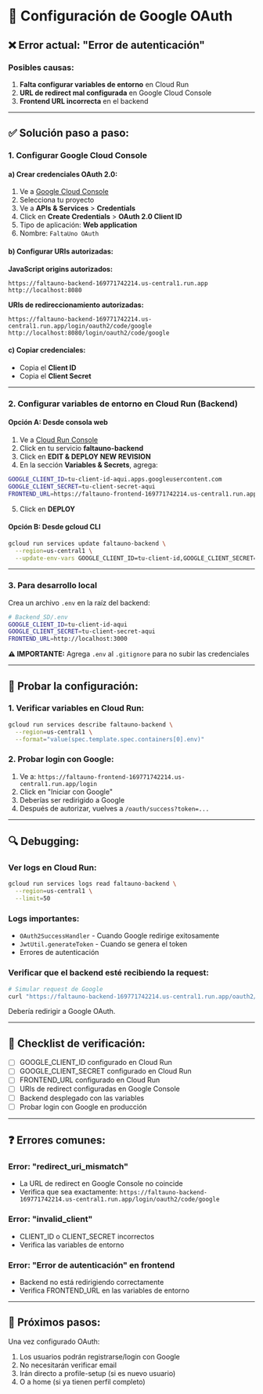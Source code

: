 # 🔐 Configuración de Google OAuth

## ❌ **Error actual: "Error de autenticación"**

### **Posibles causas:**

1. **Falta configurar variables de entorno** en Cloud Run
2. **URL de redirect mal configurada** en Google Cloud Console
3. **Frontend URL incorrecta** en el backend

---

## ✅ **Solución paso a paso:**

### **1. Configurar Google Cloud Console**

#### **a) Crear credenciales OAuth 2.0:**
1. Ve a [Google Cloud Console](https://console.cloud.google.com/)
2. Selecciona tu proyecto
3. Ve a **APIs & Services** > **Credentials**
4. Click en **Create Credentials** > **OAuth 2.0 Client ID**
5. Tipo de aplicación: **Web application**
6. Nombre: `FaltaUno OAuth`

#### **b) Configurar URIs autorizadas:**

**JavaScript origins autorizados:**
```
https://faltauno-backend-169771742214.us-central1.run.app
http://localhost:8080
```

**URIs de redireccionamiento autorizadas:**
```
https://faltauno-backend-169771742214.us-central1.run.app/login/oauth2/code/google
http://localhost:8080/login/oauth2/code/google
```

#### **c) Copiar credenciales:**
- Copia el **Client ID**
- Copia el **Client Secret**

---

### **2. Configurar variables de entorno en Cloud Run (Backend)**

#### **Opción A: Desde consola web**
1. Ve a [Cloud Run Console](https://console.cloud.google.com/run)
2. Click en tu servicio **faltauno-backend**
3. Click en **EDIT & DEPLOY NEW REVISION**
4. En la sección **Variables & Secrets**, agrega:

```bash
GOOGLE_CLIENT_ID=tu-client-id-aqui.apps.googleusercontent.com
GOOGLE_CLIENT_SECRET=tu-client-secret-aqui
FRONTEND_URL=https://faltauno-frontend-169771742214.us-central1.run.app
```

5. Click en **DEPLOY**

#### **Opción B: Desde gcloud CLI**
```bash
gcloud run services update faltauno-backend \
  --region=us-central1 \
  --update-env-vars GOOGLE_CLIENT_ID=tu-client-id,GOOGLE_CLIENT_SECRET=tu-secret,FRONTEND_URL=https://faltauno-frontend-169771742214.us-central1.run.app
```

---

### **3. Para desarrollo local**

Crea un archivo `.env` en la raíz del backend:

```bash
# Backend_SD/.env
GOOGLE_CLIENT_ID=tu-client-id-aqui
GOOGLE_CLIENT_SECRET=tu-client-secret-aqui
FRONTEND_URL=http://localhost:3000
```

**⚠️ IMPORTANTE:** Agrega `.env` al `.gitignore` para no subir las credenciales

---

## 🧪 **Probar la configuración:**

### **1. Verificar variables en Cloud Run:**
```bash
gcloud run services describe faltauno-backend \
  --region=us-central1 \
  --format="value(spec.template.spec.containers[0].env)"
```

### **2. Probar login con Google:**
1. Ve a: `https://faltauno-frontend-169771742214.us-central1.run.app/login`
2. Click en "Iniciar con Google"
3. Deberías ser redirigido a Google
4. Después de autorizar, vuelves a `/oauth/success?token=...`

---

## 🔍 **Debugging:**

### **Ver logs en Cloud Run:**
```bash
gcloud run services logs read faltauno-backend \
  --region=us-central1 \
  --limit=50
```

### **Logs importantes:**
- `OAuth2SuccessHandler` - Cuando Google redirige exitosamente
- `JwtUtil.generateToken` - Cuando se genera el token
- Errores de autenticación

### **Verificar que el backend esté recibiendo la request:**
```bash
# Simular request de Google
curl "https://faltauno-backend-169771742214.us-central1.run.app/oauth2/authorization/google"
```

Debería redirigir a Google OAuth.

---

## 📝 **Checklist de verificación:**

- [ ] GOOGLE_CLIENT_ID configurado en Cloud Run
- [ ] GOOGLE_CLIENT_SECRET configurado en Cloud Run  
- [ ] FRONTEND_URL configurado en Cloud Run
- [ ] URIs de redirect configuradas en Google Console
- [ ] Backend desplegado con las variables
- [ ] Probar login con Google en producción

---

## ❓ **Errores comunes:**

### **Error: "redirect_uri_mismatch"**
- La URL de redirect en Google Console no coincide
- Verifica que sea exactamente: `https://faltauno-backend-169771742214.us-central1.run.app/login/oauth2/code/google`

### **Error: "invalid_client"**
- CLIENT_ID o CLIENT_SECRET incorrectos
- Verifica las variables de entorno

### **Error: "Error de autenticación" en frontend**
- Backend no está redirigiendo correctamente
- Verifica FRONTEND_URL en las variables de entorno

---

## 🚀 **Próximos pasos:**

Una vez configurado OAuth:
1. Los usuarios podrán registrarse/login con Google
2. No necesitarán verificar email
3. Irán directo a profile-setup (si es nuevo usuario)
4. O a home (si ya tienen perfil completo)
